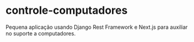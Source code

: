 # controle-computadores
Pequena aplicação usando Django Rest Framework e Next.js para auxiliar no suporte a computadores.

